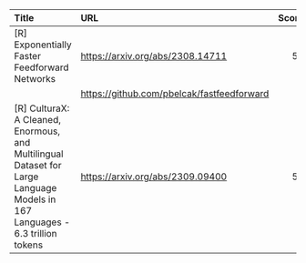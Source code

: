 | Title                                                                                                                        | URL                                        |   Score | Date                |
|:-----------------------------------------------------------------------------------------------------------------------------|:-------------------------------------------|--------:|:--------------------|
| [R] Exponentially Faster Feedforward Networks                                                                                | https://arxiv.org/abs/2308.14711           |      58 | 2023-09-19 09:39:46 |
|                                                                                                                              | https://github.com/pbelcak/fastfeedforward |         |                     |
| [R] CulturaX: A Cleaned, Enormous, and Multilingual Dataset for Large Language Models in 167 Languages - 6.3 trillion tokens | https://arxiv.org/abs/2309.09400           |      52 | 2023-09-19 08:10:29 |